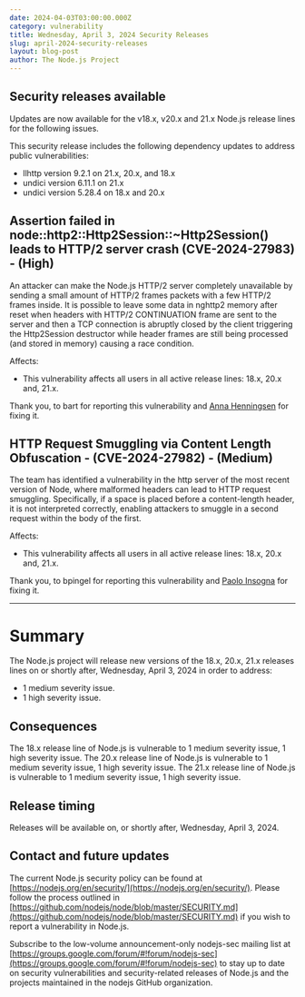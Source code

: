 ```yaml
---
date: 2024-04-03T03:00:00.000Z
category: vulnerability
title: Wednesday, April 3, 2024 Security Releases
slug: april-2024-security-releases
layout: blog-post
author: The Node.js Project
---
```


## Security releases available

Updates are now available for the v18.x, v20.x and 21.x Node.js release lines for the
following issues.

This security release includes the following dependency updates to address public vulnerabilities:

- llhttp version 9.2.1 on 21.x, 20.x, and 18.x
- undici version 6.11.1 on 21.x
- undici version 5.28.4 on 18.x and 20.x

## Assertion failed in node::http2::Http2Session::\~Http2Session() leads to HTTP/2 server crash (CVE-2024-27983) - (High)

An attacker can make the Node.js HTTP/2 server completely unavailable by sending a small amount of HTTP/2 frames packets with a few HTTP/2 frames inside. It is possible to leave some data in nghttp2 memory after reset when headers with HTTP/2 CONTINUATION frame are sent to the server and then a TCP connection is abruptly closed by the client triggering the Http2Session destructor while header frames are still being processed (and stored in memory) causing a race condition.

Affects:

- This vulnerability affects all users in all active release lines: 18.x, 20.x and, 21.x.

Thank you, to bart for reporting this vulnerability and [Anna Henningsen](https://github.com/addaleax) for fixing it.

## HTTP Request Smuggling via Content Length Obfuscation - (CVE-2024-27982) - (Medium)

The team has identified a vulnerability in the http server of the most recent version of Node, where malformed headers can lead to HTTP request smuggling. Specifically, if a space is placed before a content-length header, it is not interpreted correctly, enabling attackers to smuggle in a second request within the body of the first.

Affects:

- This vulnerability affects all users in all active release lines: 18.x, 20.x and, 21.x.

Thank you, to bpingel for reporting this vulnerability and [Paolo Insogna](https://github.com/ShogunPanda) for fixing it.

---

# Summary

The Node.js project will release new versions of the 18.x, 20.x, 21.x
releases lines on or shortly after, Wednesday, April 3, 2024 in order to address:

- 1 medium severity issue.
- 1 high severity issue.

## Consequences

The 18.x release line of Node.js is vulnerable to 1 medium severity issue, 1 high severity issue.
The 20.x release line of Node.js is vulnerable to 1 medium severity issue, 1 high severity issue.
The 21.x release line of Node.js is vulnerable to 1 medium severity issue, 1 high severity issue.

## Release timing

Releases will be available on, or shortly after, Wednesday, April 3, 2024.

## Contact and future updates

The current Node.js security policy can be found at [https://nodejs.org/en/security/](https://nodejs.org/en/security/). Please follow the process outlined in [https://github.com/nodejs/node/blob/master/SECURITY.md](https://github.com/nodejs/node/blob/master/SECURITY.md) if you wish to report a vulnerability in Node.js.

Subscribe to the low-volume announcement-only nodejs-sec mailing list at [https://groups.google.com/forum/#!forum/nodejs-sec](https://groups.google.com/forum/#!forum/nodejs-sec) to stay up to date on security vulnerabilities and security-related releases of Node.js and the projects maintained in the nodejs GitHub organization.
